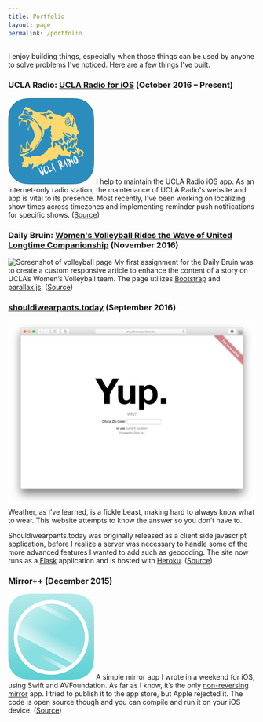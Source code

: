 ```yaml
---
title: Portfolio
layout: page
permalink: /portfolio
---
```


I enjoy building things, especially when those things can be used by anyone to solve problems I've noticed. Here are a few things I've built:

### UCLA Radio: [UCLA Radio for iOS][1] (October 2016 – Present)
![UCLA Radio app icon][image-1]
I help to maintain the UCLA Radio iOS app. As an internet-only radio station, the maintenance of UCLA Radio's website and app is vital to its presence. Most recently, I've been working on localizing show times across timezones and implementing reminder push notifications for specific shows. ([Source][2])

### Daily Bruin: [Women's Volleyball Rides the Wave of United Longtime Companionship][3] (November 2016)
![Screenshot of volleyball page][image-2]
My first assignment for the Daily Bruin was to create a custom responsive article to enhance the content of a story on UCLA’s Women’s Volleyball team. The page utilizes [Bootstrap][4] and [parallax.js][5]. ([Source][6])

### [shouldiwearpants.today][7] (September 2016)
![Screenshot of shouldiwearpants.today][image-3]
Weather, as I’ve learned, is a fickle beast, making hard to always know what to wear. This website attempts to know the answer so you don’t have to.

Shouldiwearpants.today was originally released as a client side javascript application, before I realize a server was necessary to handle some of the more advanced features I wanted to add such as geocoding. The site now runs as a [Flask][8] application and is hosted with [Heroku][9]. ([Source][10])

### Mirror++ (December 2015)
![Mirror++ app icon][image-4]
A simple mirror app I wrote in a weekend for iOS, using Swift and AVFoundation. As far as I know, it’s the only [non-reversing mirror][11] app. I tried to publish it to the app store, but Apple rejected it. The code is open source though and you can compile and run it on your iOS device. ([Source][12])

[1]:	https://itunes.apple.com/us/app/ucla-radio/id420784130
[2]:	https://github.com/uclaradio/uclaradio-iOS
[3]:	http://graphics.dailybruin.com/womens-volleyball-2016/
[4]:	http://getbootstrap.com
[5]:	http://pixelcog.github.io/parallax.js/
[6]:	https://github.com/daily-bruin/wvolleyball_f16wk6
[7]:	http://shouldiwearpants.today
[8]:	http://flask.pocoo.org
[9]:	https://www.heroku.com/
[10]:	https://github.com/nathunsmitty/shouldiwearpants.today
[11]:	https://en.wikipedia.org/wiki/Non-reversing_mirror
[12]:	https://github.com/nathunsmitty/MirrorPlusPlus

[image-1]:	images/uclaradio.png
[image-2]:	images/volleyball.png
[image-3]:	images/pants.png
[image-4]:	images/mpp.png